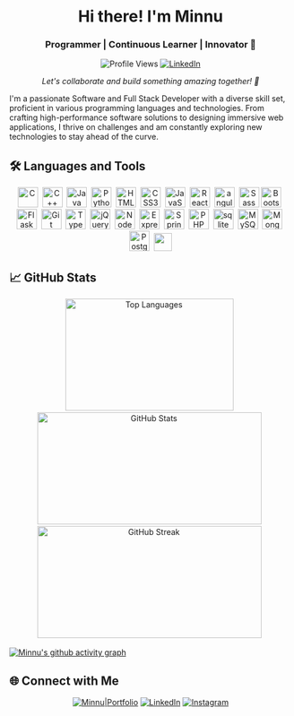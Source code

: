 <h1 align="center">Hi there! I'm Minnu</h1>
<h3 align="center">Programmer | Continuous Learner | Innovator 🚀</h3>

<p align="center">
  <img src="https://komarev.com/ghpvc/?username=minnukota381&style=flat-square" alt="Profile Views" />
  <a href="https://linkedin.com/in/minnukota381" target="_blank"><img src="https://img.shields.io/badge/LinkedIn-%230077B5.svg?&style=flat-square&logo=linkedin&logoColor=white" alt="LinkedIn" /></a>
</p>

<p align="center">
  <em>Let's collaborate and build something amazing together! 🤝</em>
</p>

I'm a passionate Software and Full Stack Developer with a diverse skill set, proficient in various programming languages and technologies. From crafting high-performance software solutions to designing immersive web applications, I thrive on challenges and am constantly exploring new technologies to stay ahead of the curve.

## 🛠 Languages and Tools

<p align="center">
  <img src="https://raw.githubusercontent.com/danielcranney/readme-generator/main/public/icons/skills/c-colored.svg" width="36" height="36" alt="C" />&nbsp;
  <img src="https://raw.githubusercontent.com/danielcranney/readme-generator/main/public/icons/skills/cplusplus-colored.svg" width="36" height="36" alt="C++" />&nbsp;
  <img src="https://raw.githubusercontent.com/danielcranney/readme-generator/main/public/icons/skills/java-colored.svg" width="36" height="36" alt="Java" />&nbsp;
  <img src="https://raw.githubusercontent.com/danielcranney/readme-generator/main/public/icons/skills/python-colored.svg" width="36" height="36" alt="Python" />&nbsp;
  <img src="https://raw.githubusercontent.com/danielcranney/readme-generator/main/public/icons/skills/html5-colored.svg" width="36" height="36" alt="HTML5" />&nbsp;
  <img src="https://raw.githubusercontent.com/danielcranney/readme-generator/main/public/icons/skills/css3-colored.svg" width="36" height="36" alt="CSS3" />&nbsp;
  <img src="https://raw.githubusercontent.com/danielcranney/readme-generator/main/public/icons/skills/javascript-colored.svg" width="36" height="36" alt="JavaScript" />&nbsp;
  <img src="https://raw.githubusercontent.com/danielcranney/readme-generator/main/public/icons/skills/react-colored.svg" width="36" height="36" alt="React" />&nbsp;
  <img src="https://angular.io/assets/images/logos/angular/angular.svg" alt="angular" width="36" height="36"/>&nbsp;
  <img src="https://raw.githubusercontent.com/danielcranney/readme-generator/main/public/icons/skills/sass-colored.svg" width="36" height="36" alt="Sass" /></a>
  <img src="https://raw.githubusercontent.com/danielcranney/readme-generator/main/public/icons/skills/bootstrap-colored.svg" width="36" height="36" alt="Bootstrap" />&nbsp;
  <img src="https://raw.githubusercontent.com/danielcranney/readme-generator/main/public/icons/skills/flask-colored-dark.svg" width="36" height="36" alt="Flask" />&nbsp;
  <img src="https://raw.githubusercontent.com/danielcranney/readme-generator/main/public/icons/skills/git-colored.svg" width="36" height="36" alt="Git" />&nbsp;
  <img src="https://raw.githubusercontent.com/danielcranney/readme-generator/main/public/icons/skills/typescript-colored.svg" width="36" height="36" alt="TypeScript" />&nbsp;
  <img src="https://raw.githubusercontent.com/danielcranney/readme-generator/main/public/icons/skills/jquery-colored.svg" width="36" height="36" alt="jQuery" />&nbsp;
  <img src="https://raw.githubusercontent.com/danielcranney/readme-generator/main/public/icons/skills/nodejs-colored.svg" width="36" height="36" alt="NodeJS" />&nbsp;
  <img src="https://raw.githubusercontent.com/danielcranney/readme-generator/main/public/icons/skills/express-colored-dark.svg" width="36" height="36" alt="Express" />&nbsp;
  <img src="https://www.vectorlogo.zone/logos/springio/springio-icon.svg" width="36" height="36" alt="Spring" />&nbsp;
  <img src="https://raw.githubusercontent.com/danielcranney/readme-generator/main/public/icons/skills/php-colored.svg" width="36" height="36" alt="PHP" />&nbsp;
  <img src="https://www.vectorlogo.zone/logos/sqlite/sqlite-icon.svg" alt="sqlite" width="36" height="36"/>&nbsp;
  <img src="https://raw.githubusercontent.com/danielcranney/readme-generator/main/public/icons/skills/mysql-colored.svg" width="36" height="36" alt="MySQL" />&nbsp;
  <img src="https://raw.githubusercontent.com/danielcranney/readme-generator/main/public/icons/skills/mongodb-colored.svg" width="36" height="36" alt="MongoDB" />&nbsp;
  <img src="https://raw.githubusercontent.com/danielcranney/readme-generator/main/public/icons/skills/postgresql-colored.svg" width="36" height="36" alt="PostgreSQL" />&nbsp;
  <img height="32" width="32" src="https://cdn.simpleicons.org/qiskit/[COLOR]" />

</p>


## 📈 GitHub Stats

<p align="center">
  <img src="https://github-readme-stats.vercel.app/api/top-langs?username=minnukota381&show_icons=true&locale=en&layout=compact" width="300" height="200" alt="Top Languages" />&nbsp;
  <img src="https://github-readme-stats.vercel.app/api?username=minnukota381&show_icons=true&locale=en" width="400" height="200" alt="GitHub Stats" />&nbsp;
  <img src="https://github-readme-streak-stats.herokuapp.com/?user=minnukota381&" width="400" height="200" alt="GitHub Streak" />&nbsp;
</p>

[![Minnu's github activity graph](https://github-readme-activity-graph.vercel.app/graph?username=minnukota381&theme=github-compact)](https://github.com/minnukota381/github-readme-activity-graph)

## 🌐 Connect with Me

<p align="center">
  <a href="https://minnu.vercel.app/" target="_blank"><img src="https://img.shields.io/badge/Minnu|Portfolio-%210008B.svg?&style=for-the-badge&logo=google-chrome&logoColor=white" alt="Minnu|Portfolio"></a>
  <a href="https://linkedin.com/in/minnukota381" target="_blank"><img src="https://img.shields.io/badge/LinkedIn-%230077B5.svg?&style=for-the-badge&logo=linkedin&logoColor=white" alt="LinkedIn"></a>
  <a href="https://instagram.com/minnukota381" target="_blank"><img src="https://img.shields.io/badge/Instagram-%23E4405F.svg?&style=for-the-badge&logo=instagram&logoColor=white" alt="Instagram"></a>
</p>
